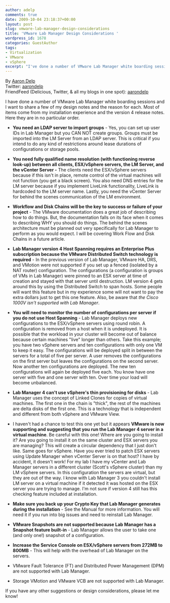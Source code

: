 ```yaml
---
author: adelp
comments: true
date: 2009-10-04 23:18:37+00:00
layout: post
slug: vmware-lab-manager-design-considerations
title: 'VMware Lab Manager Design Considerations '
wordpress_id: 1678
categories: GuestAuthor
tags:
- Virtualization
- VMware
- vSphere
excerpt: "I've done a number of VMware Lab Manager white boarding sessions, and I want to share a few of my design notes and the reason for each."
---
```


By [Aaron Delp](http://blog.aarondelp.com/)  
Twitter: [aarondelp](http://twitter.com/aarondelp)  
FriendFeed (Delicious, Twitter, & all my blogs in one spot): [aarondelp](http://friendfeed.com/aarondelp)

I have done a number of VMware Lab Manager white boarding sessions and I want to share a few of my design notes and the reason for each. Most of items come from my installation experience and the version 4 release notes. Here they are in no particular order.

* **You need an LDAP server to import groups** - Yes, you can set up user IDs in Lab Manager but you CAN NOT create groups. Groups must be imported into the LM Server from an LDAP server. This is critical if you intend to do any kind of restrictions around lease durations of configurations or storage pools.

* **You need fully qualified name resolution (with functioning reverse look-up) between all clients, ESX/vSphere servers, the LM Server, and the vCenter Server -** The clients need the ESX/vSphere servers because if this isn't in place, remote control of the virtual machines will not function (you get a black screen). You also need DNS entries for the LM server because if you implement LiveLink functionality, LiveLink is hardcoded to the LM server name. Lastly, you need the vCenter Server for behind the scenes communication of the LM environment.

* **Workflow and Disk Chains will be the key to success or failure of your project** - The VMware documentation does a great job of describing how to do things. But, the documentation falls on its face when it comes to describing WHY you should do things. The behind the scenes architecture must be planned out very specifically for Lab Manager to perform as you would expect. I will be covering Work Flow and Disk Chains in a future article.

* **Lab Manager version 4 Host Spanning requires an Enterprise Plus subscription because the VMware Distributed Switch technology is required** - In the previous version of Lab Manager, VMware HA, DRS, and VMotion were not supported if you set up a fenced (isolated by a NAT router) configuration. The configurations (a configuration is groups of VMs in Lab Manager) were pinned to an ESX server at time of creation and stayed with that server until destruction. LM version 4 gets around this by using the Distributed Switch to span hosts. Some people will want this feature but in my experience some will not want to pay the extra dollars just to get this one feature. Also, be aware that _the Cisco 1000V isn't supported with Lab Manager_.

* **You will need to monitor the number of configurations per server if you do not use Host Spanning** - Lab Manager deploys new configurations to the ESX/vSphere servers using round robin. A configuration is removed from a host when it is undeployed. It is possible that the workload in your cluster will become out of balance because certain machines "live" longer than others. Take this example; you have two vSphere servers and ten configurations with only one VM to keep it easy. The configurations will be deployed split in between the servers for a total of five per server. A user removes the configurations on the first server but leaves the configurations on the second server. Now another ten configurations are deployed. The new ten configurations will again be deployed five each. You know have one server with five and one server with ten. Over time your load will become unbalanced.

* **Lab Manager 4 can't use vSphere's thin provisioning for disks** - Lab Manager uses the concept of Linked Clones for copies of virtual machines. The first one in the chain is "thick", the rest of the machines are delta disks of the first one. This is a technology that is independent and different from both vSphere and VMware View.

* I haven't had a chance to test this one yet but it appears **VMware is now supporting and suggesting that you run the Lab Manager 4 server in a virtual machine**. Be careful with this one! Where are you going to install it? Are you going to install it on the same cluster and ESX servers you are managing? This will create a circular dependency that I just don't like. Same goes for vSphere. Have you ever tried to patch ESX servers using Update Manager when vCenter Server is on that host? I have by accident, it doesn't work! For my lab I have my vCenter and Lab Manager servers in a different cluster (Scott's vSphere cluster) than my LM vSphere servers. In this configuration the servers are virtual, but they are out of the way. I know with Lab Manager 3 you couldn't install LM server on a virtual machine if it detected it was hosted on the ESX server you are trying to manage. I'm not sure if version 4 still has this checking feature included at installation.

* **Make sure you back up your Crypto Key that Lab Manager generates during the installation** - See the Manual for more information. You will need it if you run into big issues and need to reinstall Lab Manager.

* **VMware Snapshots are not supported because Lab Manager has a Snapshot feature built-in** - Lab Manager allows the user to take one (and only one!) snapshot of a configuration.

* **Increase the Service Console on ESX/vSphere servers from 272MB to 800MB** - This will help with the overhead of Lab Manager on the servers.

* VMware Fault Tolerance (FT) and Distributed Power Management (DPM) are not supported with Lab Manager.

* Storage VMotion and VMware VCB are not supported with Lab Manager.

If you have any other suggestions or design considerations, please let me know!
